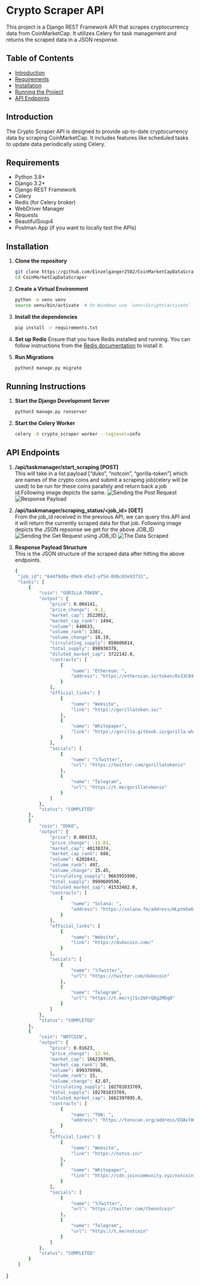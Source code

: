 # Crypto Scraper API

This project is a Django REST Framework API that scrapes cryptocurrency data from CoinMarketCap. It utilizes Celery for task management and returns the scraped data in a JSON response.

## Table of Contents

- [Introduction](#introduction)
- [Requirements](#requirements)
- [Installation](#installation)
- [Running the Project](#running-the-project)
- [API Endpoints](#api-endpoints)
  
## Introduction

The Crypto Scraper API is designed to provide up-to-date cryptocurrency data by scraping CoinMarketCap. It includes features like scheduled tasks to update data periodically using Celery.

## Requirements

- Python 3.8+
- Django 3.2+
- Django REST Framework
- Celery
- Redis (for Celery broker)
- WebDriver Manager
- Requests
- BeautifulSoup4
- Postman App (if you want to locally test the APIs)

## Installation

1. **Clone the repository**
   ```sh
   git clone https://github.com/Einzelganger2502/CoinMarketCapDataScraper.git
   cd CoinMarketCapDataScraper

2. **Create a Virtual Environment**
   ```sh
   python -m venv venv
   source venv/bin/activate  # On Windows use `venv\Scripts\activate`

3. **Install the dependencies**
   ```sh
   pip install -r requirements.txt

4. **Set up Redis**
Ensure that you have Redis installed and running. You can follow instructions from the [ Redis documentation](https://redis.io/docs/latest/) to install it.
   
5. **Run Migrations**
   ```sh
   python3 manage.py migrate

## Running Instructions
1. **Start the Django Development Server**
   ```sh
   python3 manage.py runserver
   
2. **Start the Celery Worker**
   ```sh
   celery -A crypto_scraper worker --loglevel=info

## API Endpoints
1. **/api/taskmanager/start_scraping [POST]**<br>
   This will take in a list payload [“duko”, “notcoin”, “gorilla-token”] which are names of the crypto coins and submit a scraping job(celery will be used) to be run for these coins parallely and return back a job id.Following image depicts the same.
   ![Sending the Post Request](https://github.com/Einzelganger2502/CoinMarketCapDataScraper/blob/main/images/Screenshot%202024-06-11%20145229.png)
   ![Response Payload](https://github.com/Einzelganger2502/CoinMarketCapDataScraper/blob/main/images/Screenshot%202024-06-11%20145252.png)
   
2. **/api/taskmanager/scraping_status/<job_id> [GET]**<br>
   From the job_id received in the previous API, we can query this API and it will return the currently scraped data for that job. Following image depicts the JSON repsonse we get for the above JOB_ID
   ![Sending the Get Request using JOB_ID](https://github.com/Einzelganger2502/CoinMarketCapDataScraper/blob/main/images/Screenshot%202024-06-11%20145312.png)
   ![The Data Scraped](https://github.com/Einzelganger2502/CoinMarketCapDataScraper/blob/main/images/Screenshot%202024-06-11%20145348.png)

3. **Response Payload Structure**<br>
   This is the JSON structure of the scraped data after hitting the above endpoints.
   ```sh
   {
    "job_id": "644f9d8a-09e9-45e3-af54-0d6c03e93731",
    "tasks": [
        {
            "coin": "GORILLA-TOKEN",
            "output": {
                "price": 0.004141,
                "price_change": -9.1,
                "market_cap": 3522052,
                "market_cap_rank": 1494,
                "volume": 640633,
                "volume_rank": 1381,
                "volume_change": 18.19,
                "circulating_supply": 850606814,
                "total_supply": 898930378,
                "diluted_market_cap": 3722142.0,
                "contracts": [
                    {
                        "name": "Ethereum: ",
                        "address": "https://etherscan.io/token/0x33C04Bed4533e31f2Afb8AC4a61A48Eda38C4fA0"
                    }
                ],
                "official_links": [
                    {
                        "name": "Website",
                        "link": "https://gorillatoken.io/"
                    },
                    {
                        "name": "Whitepaper",
                        "link": "https://gorilla.gitbook.io/gorilla-white-paper/"
                    }
                ],
                "socials": [
                    {
                        "name": "𝕏Twitter",
                        "url": "https://twitter.com/gorillatokenio"
                    },
                    {
                        "name": "Telegram",
                        "url": "https://t.me/gorillatokenio"
                    }
                ]
            },
            "status": "COMPLETED"
        },
        {
            "coin": "DUKO",
            "output": {
                "price": 0.004153,
                "price_change": -11.01,
                "market_cap": 40138374,
                "market_cap_rank": 688,
                "volume": 6202843,
                "volume_rank": 497,
                "volume_change": 15.45,
                "circulating_supply": 9663955990,
                "total_supply": 9999609598,
                "diluted_market_cap": 41532482.0,
                "contracts": [
                    {
                        "name": "Solana: ",
                        "address": "https://solana.fm/address/HLptm5e6rTgh4EKgDpYFrnRHbjpkMyVdEeREEa2G7rf9"
                    }
                ],
                "official_links": [
                    {
                        "name": "Website",
                        "link": "https://dukocoin.com/"
                    }
                ],
                "socials": [
                    {
                        "name": "𝕏Twitter",
                        "url": "https://twitter.com/dukocoin"
                    },
                    {
                        "name": "Telegram",
                        "url": "https://t.me/+jlScZmFrQ8g2MDg8"
                    }
                ]
            },
            "status": "COMPLETED"
        },
        {
            "coin": "NOTCOIN",
            "output": {
                "price": 0.01623,
                "price_change": -12.94,
                "market_cap": 1662397095,
                "market_cap_rank": 58,
                "volume": 699370998,
                "volume_rank": 15,
                "volume_change": 42.07,
                "circulating_supply": 102701033769,
                "total_supply": 102701033769,
                "diluted_market_cap": 1662397095.0,
                "contracts": [
                    {
                        "name": "TON: ",
                        "address": "https://tonscan.org/address/EQAvlWFDxGF2lXm67y4yzC17wYKD9A0guwPkMs1gOsM__NOT"
                    }
                ],
                "official_links": [
                    {
                        "name": "Website",
                        "link": "https://notco.in/"
                    },
                    {
                        "name": "Whitepaper",
                        "link": "https://cdn.joincommunity.xyz/notcoin/Notcoin_Whitepaper.pdf"
                    }
                ],
                "socials": [
                    {
                        "name": "𝕏Twitter",
                        "url": "https://twitter.com/thenotcoin"
                    },
                    {
                        "name": "Telegram",
                        "url": "https://t.me/notcoin"
                    }
                ]
            },
            "status": "COMPLETED"
        }
    ]
}

